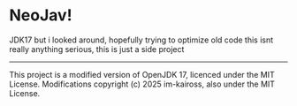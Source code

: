 # NeoJav!
JDK17 but i looked around, hopefully trying to optimize old code
this isnt really anything serious, this is just a side project





--------------------------------------
This project is a modified version of OpenJDK 17, licenced under the MIT License.
Modifications copyright (c) 2025 im-kaiross, also under the MIT License.
